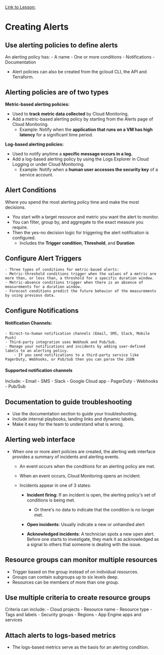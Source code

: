 [Link to Lesson:](https://www.cloudskillsboost.google/paths/15/course_templates/99/video/432499)

# Creating Alerts

## Use alerting policies to define alerts
An alerting policy has:
    - A name
    - One or more conditions
    - Notifications
    - Documentation

- Alert policies can also be created from the gcloud CLI, the API and Terraform.

## Alerting policies are of two types
**Metric-based alerting policies:**
- Used to **track metric data collected** by Cloud Monitoring.
- Add a metric-based alerting policy by starting from the Alerts page of Cloud Monitoring.
    - Example: Notify when the **application that runs on a VM has high latency** for a significant time period.

**Log-based alerting policies:**
- Used to notify anytime a **specific message occurs in a log.**
- Add a log-based alerting policy by using the Logs Explorer in Cloud Logging or under Cloud Monitoring.
    - Example: Notify when a **human user accesses the security key** of a service account.

## Alert Conditions
Where you spend the most alerting policy time and make the most decisions.

- You start with a target resource and metric you want the alert to monitor.
- You can filter, group by, and aggregate to the exact measure you require.
- Then the yes-no decision logic for triggering the alert notification is configured.
    - Includes the **Trigger condition**, **Threshold**, and **Duration**

## Configure Alert Triggers
    - Three types of conditions for metric-based alerts:
    - Metric-threshold conditions trigger when the values of a metric are more than, or less than, a threshold for a specific duration window.
    - Metric-absence conditions trigger when there is an absence of measurements for a duration window.
    - Forecast conditions predict the future behavior of the measurements by using previous data.

## Configure Notifications
#### Notification Channels:
    - Direct-to-human notification channels (Email, SMS, Slack, Mobile Push)
    - Third-party integration uses Webhook and Pub/Sub.
    - Manage your notifications and incidents by adding user-defined labels to an alerting policy.
        - If you send notifications to a third-party service like PagerDuty, Webhooks, or Pub/Sub then you can parse the JSON

#### Supported notification channels
Include:
    - Email
    - SMS
    - Slack
    - Google Cloud app
    - PagerDuty
    - Webhooks
    - Pub/Sub

## Documentation to guide troubleshooting
- Use the documentation section to guide your troubleshooting.
- Include internal playbooks, landing links and dynamic labels.
- Make it easy for the team to understand what is wrong.

## Alerting web interface
- When one or more alert policies are created, the alerting web interface provides a summary of incidents and alerting events.
    - An event occurs when the conditions for an alerting policy are met.
    - When an event occurs, Cloud Monitoring opens an incident.
    - Incidents appear in one of 3 states:

        - **Incident firing**: If an incident is open, the alerting policy's set of conditions is being met.
            - Or there's no data to indicate that the condition is no longer met.

        - **Open incidents**: Usually indicate a new or unhandled alert

        - **Acknowledged incidents**: A technician spots a new open alert. Before one starts to investigate, they mark it as acknowledged as a signal to others that someone is dealing with the issue.

## Resource groups can monitor multiple resources
- Trigger based on the group instead of on individual resources.
- Groups can contain subgroups up to six levels deep.
- Resources can be members of more than one group.

## Use multiple criteria to create resource groups
Criteria can include:
    - Cloud projects
    - Resource name
    - Resource type
    - Tags and labels
    - Security groups
    - Regions
    - App Engine apps and services

## Attach alerts to logs-based metrics
- The logs-based metrics serve as the basis for an alerting condition.
